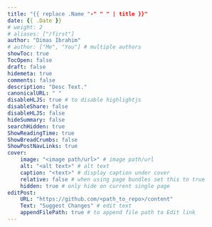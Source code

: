 ```yaml
---
title: "{{ replace .Name "-" " " | title }}"
date: {{ .Date }}
# weight: 2
# aliases: ["/first"]
author: "Dimas Ibrahim"
# author: ["Me", "You"] # multiple authors
showToc: true
TocOpen: false
draft: false
hidemeta: true
comments: false
description: "Desc Text."
canonicalURL: " "
disableHLJS: true # to disable highlightjs
disableShare: false
disableHLJS: false
hideSummary: false
searchHidden: true
ShowReadingTime: true
ShowBreadCrumbs: false
ShowPostNavLinks: true
cover:
    image: "<image path/url>" # image path/url
    alt: "<alt text>" # alt text
    caption: "<text>" # display caption under cover
    relative: false # when using page bundles set this to true
    hidden: true # only hide on current single page
editPost:
    URL: "https://github.com/<path_to_repo>/content"
    Text: "Suggest Changes" # edit text
    appendFilePath: true # to append file path to Edit link
---
```


